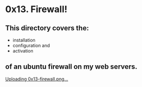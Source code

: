 # 0x13. Firewall!

## This directory covers the:

* installation
* configuration and 
* activation 

## of an ubuntu firewall on my web servers.

[Uploading 0x13-firewall.png…]()
